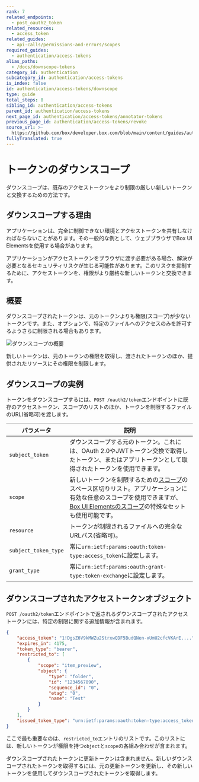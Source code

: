 ```yaml
---
rank: 7
related_endpoints:
  - post_oauth2_token
related_resources:
  - access_token
related_guides:
  - api-calls/permissions-and-errors/scopes
required_guides:
  - authentication/access-tokens
alias_paths:
  - /docs/downscope-tokens
category_id: authentication
subcategory_id: authentication/access-tokens
is_index: false
id: authentication/access-tokens/downscope
type: guide
total_steps: 8
sibling_id: authentication/access-tokens
parent_id: authentication/access-tokens
next_page_id: authentication/access-tokens/annotator-tokens
previous_page_id: authentication/access-tokens/revoke
source_url: >-
  https://github.com/box/developer.box.com/blob/main/content/guides/authentication/access-tokens/downscope.md
fullyTranslated: true
---
```

# トークンのダウンスコープ

ダウンスコープは、既存のアクセストークンをより制限の厳しい新しいトークンと交換するための方法です。

## ダウンスコープする理由

アプリケーションは、完全に制御できない環境とアクセストークンを共有しなければならないことがあります。その一般的な例として、ウェブブラウザでBox UI Elementsを使用する場合があります。

アプリケーションがアクセストークンをブラウザに渡す必要がある場合、解決が必要となるセキュリティリスクが生じる可能性があります。このリスクを抑制するために、アクセストークンを、権限がより厳格な新しいトークンと交換できます。

## 概要

ダウンスコープされたトークンは、元のトークンよりも権限(スコープ)が少ないトークンです。また、オプションで、特定のファイルへのアクセスのみを許可するようさらに制限される場合もあります。

<ImageFrame border>

![ダウンスコープの概要](./downscope.png)

</ImageFrame>

新しいトークンは、元のトークンの権限を取得し、渡されたトークンのほか、提供されたリソースにその権限を制限します。

## ダウンスコープの実例

トークンをダウンスコープするには、`POST /oauth2/token`エンドポイントに既存のアクセストークン、スコープのリストのほか、トークンを制限するファイルのURL(省略可)を渡します。

<Samples id="post_oauth2_token" variant="downscope_token">

</Samples>

<!-- markdownlint-disable line-length -->

| パラメータ                | 説明                                                                                                                      |
| -------------------- | ----------------------------------------------------------------------------------------------------------------------- |
| `subject_token`      | ダウンスコープする元のトークン。これには、OAuth 2.0やJWTトークン交換で取得したトークン、またはアプリトークンとして取得されたトークンを使用できます。                                        |
| `scope`              | 新しいトークンを制限するための[スコープ][scopes]のスペース区切りリスト。アプリケーションに有効な任意のスコープを使用できますが、[Box UI Elementsのスコープ][scopes_down]の特殊なセットも使用可能です。 |
| `resource`           | トークンが制限されるファイルへの完全なURLパス(省略可)。                                                                                          |
| `subject_token_type` | 常に`urn:ietf:params:oauth:token-type:access_token`に設定します。                                                                |
| `grant_type`         | 常に`urn:ietf:params:oauth:grant-type:token-exchange`に設定します。                                                              |

<!-- markdownlint-enable line-length -->

## ダウンスコープされたアクセストークンオブジェクト

`POST /oauth2/token`エンドポイントで返されるダウンスコープされたアクセストークンには、特定の制限に関する追加情報が含まれます。

```json
{
    "access_token": "1!DgsZ6V9kMWZu2StrxwQDF5BudQNen-xUmU2cfcVKArE....",
    "expires_in": 4175,
    "token_type": "bearer",
    "restricted_to": [
        {
            "scope": "item_preview",
            "object": {
                "type": "folder",
                "id": "1234567890",
                "sequence_id": "0",
                "etag": "0",
                "name": "Test"
            }
        }
    ],
    "issued_token_type": "urn:ietf:params:oauth:token-type:access_token"
}
```

ここで最も重要なのは、`restricted_to`エントリのリストです。このリストには、新しいトークンが権限を持つ`object`と`scope`の各組み合わせが含まれます。

<Message warning>

ダウンスコープされたトークンに更新トークンは含まれません。新しいダウンスコープされたトークンを取得するには、元の更新トークンを更新し、その新しいトークンを使用してダウンスコープされたトークンを取得します。

</Message>

[scopes]: guide://api-calls/permissions-and-errors/scopes

[scopes_down]: guide://api-calls/permissions-and-errors/scopes/#scopes-for-downscoping
